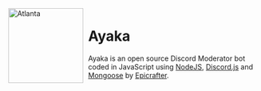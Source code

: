 <img width="150" height="150" align="left" style="float: left; margin: 0 10px 0 0;" alt="Atlanta" src="https://i.imgur.com/3j6nlpY.jpg">  

# Ayaka

Ayaka is an open source Discord Moderator bot coded in JavaScript using [NodeJS](https://nodejs.org/en/), [Discord.js](https://discord.js.org/#/) and [Mongoose](https://mongoosejs.com/) by [Epicrafter](https://github.com/Epicrafter). 